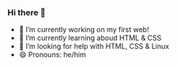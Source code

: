 ### Hi there 👋
- 🔭 I’m currently working on my first web!
- 🌱 I’m currently learning aboud HTML & CSS
- 🤔 I’m looking for help with HTML, CSS & Linux
- 😄 Pronouns: he/him
